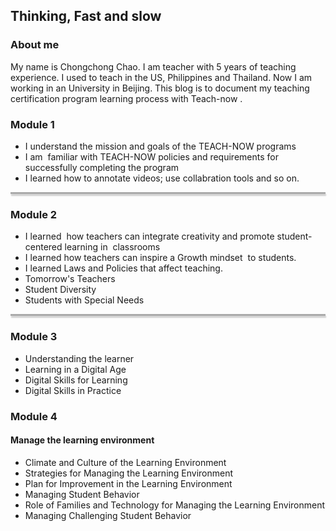 ## Thinking, Fast and slow

### About me
My name is Chongchong Chao. I am teacher with 5 years of teaching experience. I used to teach in the US, Philippines and Thailand. Now I am working in an University in Beijing. This blog is to document my teaching certification program learning process with Teach-now .


### Module 1
- I understand the mission and goals of the TEACH-NOW programs
- I am  familiar with TEACH-NOW policies and requirements for successfully completing the program
- I learned how to annotate videos; use collabration tools and so on.
<div style="height:3px;border:none;background-color:red;background-color:#aaa;box-shadow:1px 3px 2px #ccc;"></div>


### Module 2
- I learned  how teachers can integrate creativity and promote student- centered learning in  classrooms
- I learned how teachers can inspire a Growth mindset  to students.
- I learned Laws and Policies that affect teaching.
- Tomorrow's Teachers
- Student Diversity
- Students with Special Needs
<div style="height:3px;border:none;background-color:red;background-color:#aaa;box-shadow:1px 3px 2px #ccc;"></div>


### Module 3
- Understanding the learner
- Learning in a Digital Age
- Digital Skills for Learning
- Digital Skills in Practice


### Module 4
#### Manage the learning environment
- Climate and Culture of the Learning Environment
- Strategies for Managing the Learning Environment
- Plan for Improvement in the Learning Environment
- Managing Student Behavior
- Role of Families and Technology for Managing the Learning Environment
- Managing Challenging Student Behavior
